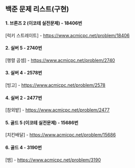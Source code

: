  ## 백준 문제 리스트(구현)
 #### 1. 브론즈 2 (이코테 실전문제) - 18406번
 [럭키 스트레이트] - https://www.acmicpc.net/problem/18406
 #### 2. 실버 5 - 2740번
 [행렬 곱셈] - https://www.acmicpc.net/problem/2740
 #### 3. 실버 4 - 2578번
 [빙고] - https://www.acmicpc.net/problem/2578
 #### 4. 실버 2 - 2477번
 [참외밭] - https://www.acmicpc.net/problem/2477
 #### 5. 골드 5 (이코테 실전문제) - 15686번 
 [치킨배달] - https://www.acmicpc.net/problem/15686
 #### 6. 골드 4 - 3190번
 [뱀] - https://www.acmicpc.net/problem/3190
